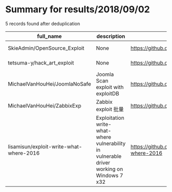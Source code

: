 
# Summary for results/2018/09/02
    
5 records found after deduplication

| full_name | description | html_url | matched_list | matched_count | pushed_at | size | stargazers_count | language | forks_count | vul_ids |
|-----------------------------------------|-------------------------------------------------------------------------------------------|------------------------------------------------------------|----------------|-----------------|---------------------------|--------|--------------------|------------|---------------|-----------|
| SkieAdmin/OpenSource_Exploit | None | https://github.com/SkieAdmin/OpenSource_Exploit | ['exploit'] | 1 | 2018-09-02 10:37:58+00:00 | 0 | 0 | | 0 | [] |
| tetsuma-y/hack_art_exploit | None | https://github.com/tetsuma-y/hack_art_exploit | ['exploit'] | 1 | 2018-09-02 13:16:02+00:00 | 2 | 0 | C | 0 | [] |
| MichaelVanHouHei/JoomlaNoSafe | Joomla Scan exploit with exploitDB | https://github.com/MichaelVanHouHei/JoomlaNoSafe | ['exploit'] | 1 | 2018-09-02 15:05:32+00:00 | 12580 | 0 | C# | 0 | [] |
| MichaelVanHouHei/ZabbixExp | Zabbix exploit 批量 | https://github.com/MichaelVanHouHei/ZabbixExp | ['exploit'] | 1 | 2018-09-02 15:39:45+00:00 | 2843 | 0 | C# | 0 | [] |
| lisamisun/exploit-write-what-where-2016 | Exploitation write-what-where vulnerability in vulnerable driver working on Windows 7 x32 | https://github.com/lisamisun/exploit-write-what-where-2016 | ['exploit'] | 1 | 2018-09-02 19:03:19+00:00 | 16 | 1 | C++ | 2 | [] |
